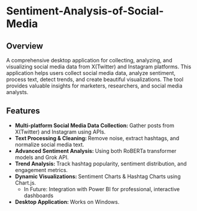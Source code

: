 # Sentiment-Analysis-of-Social-Media

## Overview
A comprehensive desktop application for collecting, analyzing, and visualizing social media data from X(Twitter) and Instagram platforms. This application helps users collect social media data, analyze sentiment, process text, detect trends, and create beautiful visualizations. The tool provides valuable insights for marketers, researchers, and social media analysts.

## Features

<ul>
  <li><strong>Multi-platform Social Media Data Collection: </strong>Gather posts from X(Twitter) and Instagram using APIs.</li>
  <li><strong>Text Processing & Cleaning: </strong>Remove noise, extract hashtags, and normalize social media text.</li>
  <li><strong>Advanced Sentiment Analysis: </strong>Using both RoBERTa transformer models and Grok API.</li>
  <li><strong>Trend Analysis: </strong>Track hashtag popularity, sentiment distribution, and engagement metrics.</li>
  <li><strong>Dynamic Visualizations: </strong>Sentiment Charts & Hashtag Charts using Chart.js.
      <ul>
      <li>In Future: Integration with Power BI for professional, interactive dashboards</li>
      </ul>
</li>
  <li><strong>Desktop Application: </strong>Works on Windows.</li>
  
</ul>
